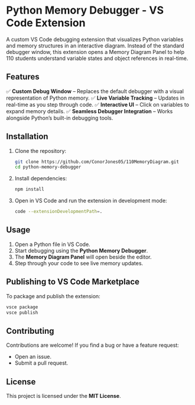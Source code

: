 # Python Memory Debugger - VS Code Extension

A custom VS Code debugging extension that visualizes Python variables and memory structures in an interactive diagram. Instead of the standard debugger window, this extension opens a Memory Diagram Panel to help 110 students understand variable states and object references in real-time.

## Features
✅ **Custom Debug Window** – Replaces the default debugger with a visual representation of Python memory.
✅ **Live Variable Tracking** – Updates in real-time as you step through code.
✅ **Interactive UI** – Click on variables to expand memory details.
✅ **Seamless Debugger Integration** – Works alongside Python’s built-in debugging tools.

## Installation
1. Clone the repository:
   ```sh
   git clone https://github.com/ConorJones05/110MemoryDiagram.git
   cd python-memory-debugger
   ```
2. Install dependencies:
   ```sh
   npm install
   ```
3. Open in VS Code and run the extension in development mode:
   ```sh
   code --extensionDevelopmentPath=.
   ```

## Usage
1. Open a Python file in VS Code.
2. Start debugging using the **Python Memory Debugger**.
3. The **Memory Diagram Panel** will open beside the editor.
4. Step through your code to see live memory updates.

## Publishing to VS Code Marketplace
To package and publish the extension:
```sh
vsce package
vsce publish
```

## Contributing
Contributions are welcome! If you find a bug or have a feature request:
- Open an issue.
- Submit a pull request.

## License
This project is licensed under the **MIT License**.

